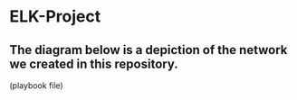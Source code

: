# ELK-Project
## The diagram below is a depiction of the network we created in this repository.

(playbook file)
